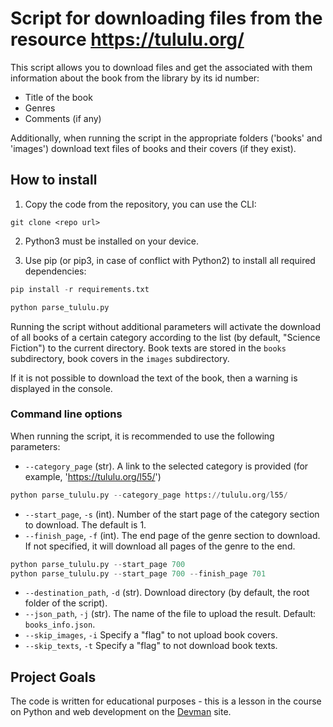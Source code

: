 # Script for downloading files from the resource https://tululu.org/

This script allows you to download files and get the associated
with them information about the book from the library by its id number:
- Title of the book
- Genres
- Comments (if any)

Additionally, when running the script in the appropriate folders
('books' and 'images') download text files of books and their covers
(if they exist).

## How to install

1. Copy the code from the repository, you can use the CLI:
```command line
git clone <repo url>
```

2. Python3 must be installed on your device.

3. Use pip (or pip3, in case of conflict with Python2) to
install all required dependencies:

```Python
pip install -r requirements.txt
```

```Python
python parse_tululu.py
```
Running the script without additional parameters will activate the download of all books of a certain category according to the list (by default, "Science Fiction") to the current directory.
Book texts are stored in the `books` subdirectory, book covers in the `images` subdirectory.

If it is not possible to download the text of the book, then a warning is displayed in the console.

### Command line options
When running the script, it is recommended to use the following parameters:
* `--category_page` (str). A link to the selected category is provided (for example, 'https://tululu.org/l55/')

```python
python parse_tululu.py --category_page https://tululu.org/l55/
```

* `--start_page`, `-s` (int). Number of the start page of the category section to download. The default is 1.
* `--finish_page`, `-f` (int). The end page of the genre section to download. If not specified, it will download
all pages of the genre to the end.

```python
python parse_tululu.py --start_page 700
python parse_tululu.py --start_page 700 --finish_page 701
```

* `--destination_path`, `-d` (str). Download directory (by default, the root folder of the script).
* `--json_path`, `-j` (str). The name of the file to upload the result. Default: `books_info.json`.
* `--skip_images`, `-i` Specify a "flag" to not upload book covers.
* `--skip_texts`, `-t` Specify a "flag" to not download book texts.


## Project Goals

The code is written for educational purposes - this is a lesson 
in the course on Python and web development on the [Devman](https://dvmn.org) 
site.